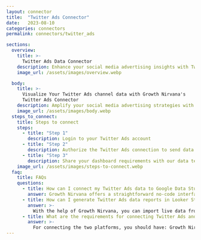 ```yaml
---
layout: connector
title:  "Twitter Ads Connector"
date:   2023-08-10
categories: connectors
permalink: connectors/twitter_ads

sections:
  overview:
    title: >-
      Twitter Ads Data Connector
    description: Enhance your social media advertising insights with Twitter Ads integration. Seamlessly merge advertising performance data from Twitter Ads with Looker Studio's analytical capabilities, unlocking insights that shape ad strategies, audience engagement, and campaign success.
    image_url: /assets/images/overview.webp

  body:
    title: >-
      Visualize Your Twitter Ads channel data with Growth Nirvana's
      Twitter Ads Connector
    description: Amplify your social media advertising strategies with Twitter Ads insights integrated into Looker Studio.
    image_url: /assets/images/body.webp
  steps_to_connect:
    title: Steps to connect
    steps:
      - title: "Step 1"
        description: Login to your Twitter Ads account
      - title: "Step 2"
        description: Authorize the Twitter Ads connection to send data to Growth Nirvana
      - title: "Step 3"
        description: Share your dashboard requirements with our data team. We will build the report for you.
    image_url: /assets/images/steps-to-connect.webp
  faq:
    title: FAQs
    questions:
      - title: How can I connect my Twitter Ads data to Google Data Studio/Looker Studio?
        answer: Growth Nirvana offers a straightforward no-code interface to connect to Twitter Ads data sources.
      - title: How can I generate Twitter Ads data reports in Looker Studio?
        answer: >-
          With the help of Growth Nirvana, you can import live data from Twitter Ads into Looker Studio. These data can be viewed in charts, tables, and dashboards to generate branded reports that can be shared instantly.
      - title: What are the requirements for connecting Twitter Ads and Looker Studio?
        answer: >-
          For connecting the two platforms, you should have: Growth Nirvana Account and Twitter Ads Ads Account
---
```

